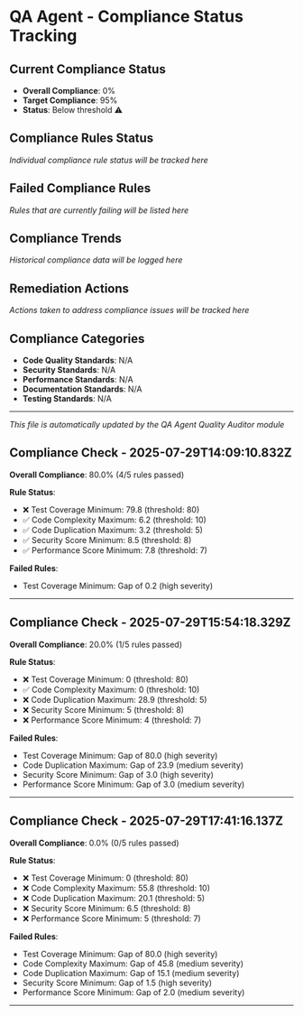 # QA Agent - Compliance Status Tracking

## Current Compliance Status
- **Overall Compliance**: 0%
- **Target Compliance**: 95%
- **Status**: Below threshold ⚠️

## Compliance Rules Status
*Individual compliance rule status will be tracked here*

## Failed Compliance Rules
*Rules that are currently failing will be listed here*

## Compliance Trends
*Historical compliance data will be logged here*

## Remediation Actions
*Actions taken to address compliance issues will be tracked here*

## Compliance Categories
- **Code Quality Standards**: N/A
- **Security Standards**: N/A
- **Performance Standards**: N/A
- **Documentation Standards**: N/A
- **Testing Standards**: N/A

---
*This file is automatically updated by the QA Agent Quality Auditor module*

## Compliance Check - 2025-07-29T14:09:10.832Z

**Overall Compliance**: 80.0% (4/5 rules passed)

**Rule Status**:
- ❌ Test Coverage Minimum: 79.8 (threshold: 80)
- ✅ Code Complexity Maximum: 6.2 (threshold: 10)
- ✅ Code Duplication Maximum: 3.2 (threshold: 5)
- ✅ Security Score Minimum: 8.5 (threshold: 8)
- ✅ Performance Score Minimum: 7.8 (threshold: 7)

**Failed Rules**:
- Test Coverage Minimum: Gap of 0.2 (high severity)

---

## Compliance Check - 2025-07-29T15:54:18.329Z

**Overall Compliance**: 20.0% (1/5 rules passed)

**Rule Status**:
- ❌ Test Coverage Minimum: 0 (threshold: 80)
- ✅ Code Complexity Maximum: 0 (threshold: 10)
- ❌ Code Duplication Maximum: 28.9 (threshold: 5)
- ❌ Security Score Minimum: 5 (threshold: 8)
- ❌ Performance Score Minimum: 4 (threshold: 7)

**Failed Rules**:
- Test Coverage Minimum: Gap of 80.0 (high severity)
- Code Duplication Maximum: Gap of 23.9 (medium severity)
- Security Score Minimum: Gap of 3.0 (high severity)
- Performance Score Minimum: Gap of 3.0 (medium severity)

---

## Compliance Check - 2025-07-29T17:41:16.137Z

**Overall Compliance**: 0.0% (0/5 rules passed)

**Rule Status**:
- ❌ Test Coverage Minimum: 0 (threshold: 80)
- ❌ Code Complexity Maximum: 55.8 (threshold: 10)
- ❌ Code Duplication Maximum: 20.1 (threshold: 5)
- ❌ Security Score Minimum: 6.5 (threshold: 8)
- ❌ Performance Score Minimum: 5 (threshold: 7)

**Failed Rules**:
- Test Coverage Minimum: Gap of 80.0 (high severity)
- Code Complexity Maximum: Gap of 45.8 (medium severity)
- Code Duplication Maximum: Gap of 15.1 (medium severity)
- Security Score Minimum: Gap of 1.5 (high severity)
- Performance Score Minimum: Gap of 2.0 (medium severity)

---
